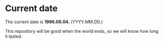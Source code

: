 # Current date

The current date is **1996.06.04.** (YYYY.MM.DD.)

This repository will be good when the world ends, so we will know how long it lasted.